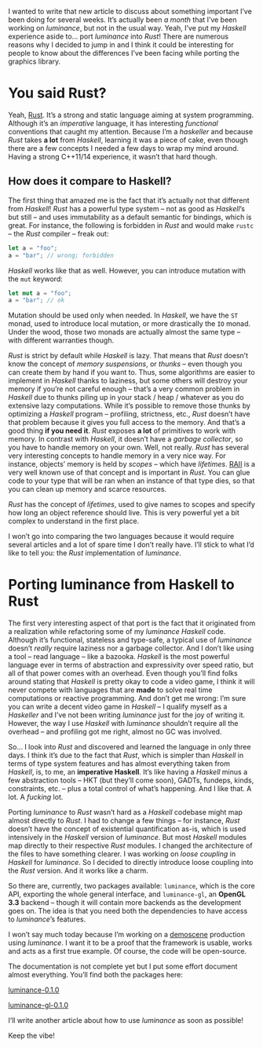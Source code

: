 I wanted to write that new article to discuss about something important I’ve been doing for several 
weeks. It’s actually been *a month* that I’ve been working on *luminance*, but not in the usual
way. Yeah, I’ve put my *Haskell* experience aside to… port *luminance* into *Rust*! There are
numerous reasons why I decided to jump in and I think it could be interesting for people to know
about the differences I’ve been facing while porting the graphics library.

# You said Rust?

Yeah, [Rust](https://www.rust-lang.org). It’s a strong and static language aiming at system
programming. Although it’s an *imperative* language, it has interesting *functional* conventions
that caught my attention. Because I’m a *haskeller* and because *Rust* takes **a lot** from
*Haskell*, learning it was a piece of cake, even though there are a few concepts I needed a few days
to wrap my mind around. Having a strong C++11/14 experience, it wasn’t that hard though.

## How does it compare to Haskell?

The first thing that amazed me is the fact that it’s actually not that different from *Haskell*!
*Rust* has a powerful type system – not as good as *Haskell*’s but still – and uses immutability as
a default semantic for bindings, which is great. For instance, the following is forbidden in *Rust*
and would make `rustc` – the *Rust* compiler – freak out:

```rust
let a = "foo";
a = "bar"; // wrong; forbidden
```

*Haskell* works like that as well. However, you can introduce mutation with the `mut` keyword:

```rust
let mut a = "foo";
a = "bar"; // ok
```

Mutation should be used only when needed. In *Haskell*, we have the `ST` monad, used to introduce
local mutation, or more drastically the `IO` monad. Under the wood, those two monads are actually
almost the same type – with different warranties though.

*Rust* is strict by default while *Haskell* is lazy. That means that *Rust* doesn’t know the concept
of *memory suspensions*, or *thunks* – even though you can create them by hand if you want to. Thus,
some algorithms are easier to implement in *Haskell* thanks to laziness, but some others will
destroy your memory if you’re not careful enough – that’s a very common problem in *Haskell* due to
thunks piling up in your stack / heap / whatever as you do extensive lazy computations. While it’s
possible to remove those thunks by optimizing a *Haskell* program – profiling, strictness, etc.,
*Rust* doesn’t have that problem because it gives you full access to the memory. And that’s a good
thing **if you need it**. *Rust* exposes **a lot** of primitives to work with memory. In contrast
with *Haskell*, it doesn’t have a *garbage collector*, so you have to handle memory on your own. Well,
not really. *Rust* has several very interesting concepts to handle memory in a very nice way. For
instance, objects’ memory is held by *scopes* – which have *lifetimes*.
[RAII](https://en.wikipedia.org/wiki/Resource_Acquisition_Is_Initialization) is a very well known
use of that concept and is important in *Rust*. You can glue code to your type that will be ran when
an instance of that type dies, so that you can clean up memory and scarce resources.

*Rust* has the concept of *lifetimes*, used to give names to scopes and specify how long an object
reference should live. This is very powerful yet a bit complex to understand in the first place.

I won’t go into comparing the two languages because it would require several articles and a lot of
spare time I don’t really have. I’ll stick to what I’d like to tell you: the *Rust* implementation
of *luminance*.

# Porting luminance from Haskell to Rust

The first very interesting aspect of that port is the fact that it originated from a realization
while refactoring some of my *luminance* *Haskell* code. Although it’s functional, stateless and
type-safe, a typical use of *luminance* doesn’t *really* require laziness nor a garbage collector.
And I don’t like using a tool – read language – like a bazooka. *Haskell* is the most powerful
language ever in terms of abstraction and expressivity over speed ratio, but all of that power comes
with an overhead. Even though you’ll find folks around stating that *Haskell* is pretty okay to code
a video game, I think it will never compete with languages that are **made** to solve real time
computations or reactive programming. And don’t get me wrong: I’m sure you can write a decent video
game in *Haskell* – I qualify myself as a *Haskeller* and I’ve not been writing *luminance* just for
the joy of writing it. However, the way I use *Haskell* with *luminance* shouldn’t require all the
overhead – and profiling got me right, almost no GC was involved.

So… I look into *Rust* and discovered and learned the language in only three days. I think it’s due
to the fact that *Rust*, which is simpler than *Haskell* in terms of type system features and has
almost everything taken from *Haskell*, is, to me, an **imperative Haskell**. It’s like having a
*Haskell* minus a few abstraction tools – HKT (but they’ll come soon), GADTs, fundeps, kinds,
constraints, etc. – plus a total control of what’s happening. And I like that. A lot. A *fucking*
lot.

Porting *luminance* to *Rust* wasn’t hard as a *Haskell* codebase might map almost directly to
*Rust*. I had to change a few things – for instance, *Rust* doesn’t have the concept of existential
quantification as-is, which is used intensively in the *Haskell* version of *luminance*. But most
*Haskell* modules map directly to their respective *Rust* modules. I changed the architecture of
the files to have something clearer. I was working on *loose coupling* in *Haskell* for *luminance*.
So I decided to directly introduce loose coupling into the *Rust* version. And it works like a
charm.

So there are, currently, two packages available: `luminance`, which is the core API, exporting the
whole general interface, and `luminance-gl`, an **OpenGL 3.3** backend – though it will contain more
backends as the development goes on. The idea is that you need both the dependencies to have access
to *luminance*’s features.

I won’t say much today because I’m working on a [demoscene](https://en.wikipedia.org/wiki/Demoscene)
production using *luminance*. I want it to be a proof that the framework is usable, works and acts
as a first true example. Of course, the code will be open-source.

The documentation is not complete yet but I put some effort document almost everything. You’ll find
both the packages here:

[luminance-0.1.0](https://crates.io/crates/luminance)

[luminance-gl-0.1.0](https://crates.io/crates/luminance-gl)

I’ll write another article about how to use *luminance* as soon as possible!

Keep the vibe!
